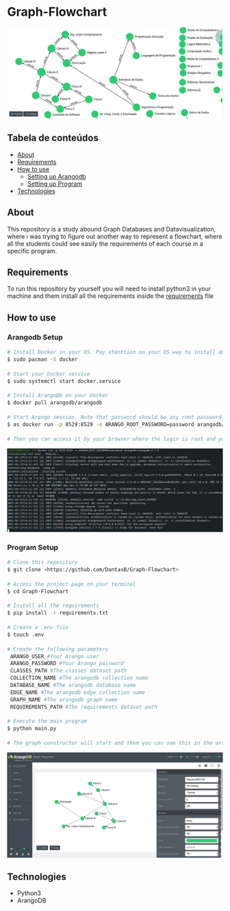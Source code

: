 # Graph-Flowchart

![demonstration](img_src/ecigraphexample.png)

## Tabela de conteúdos

<!--ts-->
   * [About](#about)
   * [Requirements](#requirements)
   * [How to use](#how-to-use)
      * [Setting up Arangodb](#arangodb-setup)    
      * [Setting up Program](#program-setup)
   * [Technologies](#technologies)
<!--te-->

## About

This repository is a study abound Graph Databases and Datavisualization, where i was trying to figure out another way to represent a flowchart, where all the students could see easily the requirements of each course in a specific program.

## Requirements

To run this repository by yourself you will need to install python3 in your machine and them install all the requirements inside the [requirements](requirements.txt) file

## How to use

### Arangodb Setup

```bash
# Install Docker in your OS. Pay atenttion on your OS way to install docker
$ sudo pacman -S docker

# Start your Docker service
$ sudo systemctl start docker.service

# Install ArangoDb on your Docker
$ docker pull arangodb/arangodb

# Start Arango session. Note that password should be any root password
$ as docker run -p 8529:8529 -e ARANGO_ROOT_PASSWORD=password arangodb/arangodb:3.7.9

# Then you can access it by your browser where the login is root and your password is the ARANGO_ROOT_PASSWORD variable
```
![demonstration](img_src/arangosetup.png)

### Program Setup

```bash
# Clone this repository
$ git clone <https://github.com/DantasB/Graph-Flowchart>

# Access the project page on your terminal
$ cd Graph-Flowchart

# Install all the requirements
$ pip install -r requirements.txt

# Create a .env file
$ touch .env  

# Create the following parameters
 ARANGO_USER #Your Arango user
 ARANGO_PASSWORD #Your Arango password
 CLASSES_PATH #The classes dataset path
 COLLECTION_NAME #The arangodb collection name
 DATABASE_NAME #The arangodb database name
 EDGE_NAME #The arangodb edge collection name
 GRAPH_NAME #The arangodb graph name
 REQUIREMENTS_PATH #The requirements dataset path

# Execute the main program
$ python main.py

# The graph constructor will start and them you can see this in the arangodb page
```
![demonstration](img_src/flowchart.png)


## Technologies

* Python3
* ArangoDB